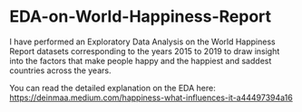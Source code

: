# EDA-on-World-Happiness-Report
I have performed an Exploratory Data Analysis on the World Happiness Report datasets corresponding to the years 2015 to 2019 to draw insight into the factors that make people happy and the happiest and saddest countries across the years.

You can read the detailed explanation on the EDA here: https://deinmaa.medium.com/happiness-what-influences-it-a44497394a16
